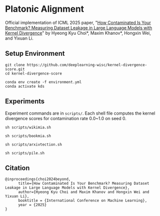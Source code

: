 # Platonic Alignment

Official implementation of ICML 2025 paper, "[How Contaminated Is Your Benchmark? Measuring Dataset Leakage in Large Language Models with Kernel Divergence](https://arxiv.org/abs/2502.00678)" by Hyeong Kyu Choi*, Maxim Khanov*, Hongxin Wei, and Yixuan Li.

## Setup Environment
```
git clone https://github.com/deeplearning-wisc/kernel-divergence-score.git
cd kernel-divergence-score
```

```
conda env create -f environment.yml
conda activate kds
```


## Experiments

Experiment commands are in ```scripts/```. Each shell file computes the kernel divergence scores for contamination rate 0.0~1.0 on seed 0.

```
sh scripts/wikimia.sh
```


```
sh scripts/bookmia.sh
```

```
sh scripts/arxivtection.sh
```

```
sh scripts/pile.sh
```


## Citation
```
@inproceedings{choi2024beyond,
      title={How Contaminated Is Your Benchmark? Measuring Dataset Leakage in Large Language Models with Kernel Divergence}, 
      author={Hyeong Kyu Choi and Maxim Khanov and Hongxin Wei and Yixuan Li},
      booktitle = {International Conference on Machine Learning},
      year = {2025}
}
```